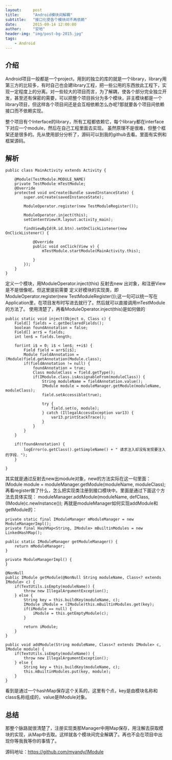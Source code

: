 ```yaml
---
layout:     post
title:      "Android模块间解耦"
subtitle:   "接口化使各个模块间不再依赖"
date:       2015-09-14 12:00:00
author:     "安地"
header-img: "img/post-bg-2015.jpg"
tags:
    - Android
---
```


##	介绍
Android项目一般都是一个project，用到的独立的库的就是一个library，library用第三方的比较多，有时自己也会建library工程，把一些公用的东西放此工程下，实现一定程度上的分离。对一些较大的项目而言，为了解耦，使各个部分完全独立开发，甚至还有保密的需要，可以把整个项目拆分为多个模块，非主模块都是一个library项目，但这样各个项目间还是会互相依赖怎么办呢?那就要各个项目间依赖接口而不依赖实现。

整个项目有个Interface的library，所有工程都依赖它，每个library都在interface下对应一个module，然后在自己工程里面去实现。
虽然原理不是很难，但整个框架还是很多的。先从使用部分分析了，源码可以到我的github去看。里面有实例和框架源码。

##	解析
	public class MainActivity extends Activity {
        
        @Module(TestModule.MODULE_NAME)
        private TestModule mTestModule;
        @Override
        protected void onCreate(Bundle savedInstanceState) {
            super.onCreate(savedInstanceState);

            ModuleOperator.register(new TestModuleRegister());

            ModuleOperator.inject(this);
            setContentView(R.layout.activity_main);

            findViewById(R.id.btn).setOnClickListener(new OnClickListener() {

                @Override
                public void onClick(View v) {
                    mTestModule.startModule(MainActivity.this);

                }
            });
        }
    }


定义一个模块，用ModuleOperator.inject(this)  反射去new 出对象，和注册View是不是很像呢。但这里提前需要 定义好模块的实现类，即ModuleOperator.register(new TestModuleRegister());这一句可以统一写在Application里，在项目发布时写进去就行了。然后就可以直接调用mTestModule的方法了。
使用清楚了，再看ModuleOperator.inject(this)是如何做的

	public static void inject(Object o, Class c) {
        Field[] fields = c.getDeclaredFields();
        boolean foundAnnotation = false;
        Field[] arr$ = fields;
        int len$ = fields.length;

        for(int i$ = 0; i$ < len$; ++i$) {
            Field field = arr$[i$];
            Module fieldAnnotation = (Module)field.getAnnotation(Module.class);
            if(fieldAnnotation != null) {
                foundAnnotation = true;
                Class moduleClass = field.getType();
                if(IModule.class.isAssignableFrom(moduleClass)) {
                    String moduleName = fieldAnnotation.value();
                    IModule module = moduleManager.getModule(moduleName, moduleClass);
                    field.setAccessible(true);

                    try {
                        field.set(o, module);
                    } catch (IllegalAccessException var13) {
                        var13.printStackTrace();
                    }
                }
            }
        }

        if(!foundAnnotation) {
            logError(o.getClass().getSimpleName() + " 请求注入却没有发现要注入的字段．");
        }

    }


其实就是通过反射去new出module对象，new的方法实际在这一句里面：
	IModule module = moduleManager.getModule(moduleName, moduleClass);
再看register做了什么，怎么把实现类注册到接口模块中。里面是通过下面这个方法去具体实现：
 	moduleManager.addModule(moduleName, defClass, (IModule)c.newInstance());
再就是moduleManager如何实现addModule和getModule的：

    private static final IModuleManager mModuleManager = new ModuleManagerImpl();
    private final HashMap<String, IModule> mBuiltinModules = new LinkedHashMap();

    public static IModuleManager getModuleManager() {
        return mModuleManager;
    }

    private ModuleManagerImpl() {
    }

    @NonNull
    public IModule getModule(@NonNull String moduleName, Class<? extends IModule> c) {
        if(TextUtils.isEmpty(moduleName)) {
            throw new IllegalArgumentException();
        } else {
            String key = this.buildKey(moduleName, c);
            IModule iModule = (IModule)this.mBuiltinModules.get(key);
            if(iModule == null) {
                iModule = this.getEmptyModule(c);
            }

            return iModule;
        }
    }

    public void addModule(String moduleName, Class<? extends IModule> c, IModule module) {
        if(TextUtils.isEmpty(moduleName)) {
            throw new IllegalArgumentException();
        } else {
            String key = this.buildKey(moduleName, c);
            this.mBuiltinModules.put(key, module);
        }
    }
看到是通过一个hashMap保存这个关系的，这里有个点，key是由模块名称和class名称组成的，value是IModule对象。

##	总结
那整个脉路就很清楚了，注册实现类那Manager中用Map保存，用注解去获取模块的实现，从Map中去取。这样就各个模块间完全解耦了。再也不会在项目中出现你等我我等你的事情了。


源码地址：<https://github.com/myandy/IModule>

